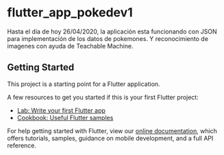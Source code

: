 # flutter_app_pokedev1

Hasta el día de hoy 26/04/2020, la aplicación esta funcionando con JSON para implementación de los datos de pokemones. Y reconocimiento de imagenes con ayuda de Teachable Machine.

## Getting Started

This project is a starting point for a Flutter application.

A few resources to get you started if this is your first Flutter project:

- [Lab: Write your first Flutter app](https://flutter.dev/docs/get-started/codelab)
- [Cookbook: Useful Flutter samples](https://flutter.dev/docs/cookbook)

For help getting started with Flutter, view our
[online documentation](https://flutter.dev/docs), which offers tutorials,
samples, guidance on mobile development, and a full API reference.
